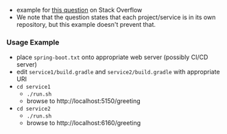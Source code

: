 
* example for [this question](https://stackoverflow.com/questions/64389906) on Stack Overflow
* We note that the question states that each project/service is in its own repository, but this example doesn't prevent that.

### Usage Example

* place `spring-boot.txt` onto appropriate web server (possibly CI/CD server)
* edit `service1/build.gradle` and `service2/build.gradle` with appropriate URI
* `cd service1`
    * `./run.sh`
    * browse to http://localhost:5150/greeting
* `cd service2`
    * `./run.sh`
    * browse to http://localhost:6160/greeting
